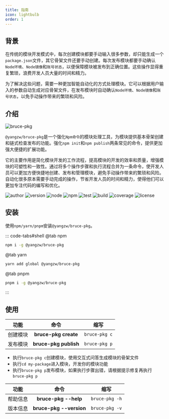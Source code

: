 ```yaml
---
title: 指南
icon: lightbulb
order: 1
---
```


## 背景

在传统的模块开发模式中，每次创建模块都要手动输入很多参数，却只能生成一个`package.json`文件，其它骨架文件还要手动创建。每次发布模块都要手动确认`Node环境`、`Node镜像`和`账号状态`，以便保障模块被发布到正确位置。这些操作显得重复繁琐，浪费开发人员大量的时间和精力。

为了解决这些问题，需要一种更加智能自动化的方式处理模块。它可以根据用户输入的参数自动生成对应骨架文件，在发布模块时自动确认`Node环境`、`Node镜像`和`账号状态`，以免手动操作带来的繁琐和风险。

## 介绍

![bruce-pkg](https://img.shields.io/badge/@yangzw/bruce--pkg-强化Npm命令的模块处理工具-66f.svg)

`@yangzw/bruce-pkg`是一个强化`Npm命令`的模块处理工具，为模块提供基本骨架创建和链式检查发布的功能。强化`npm init`和`npm publish`两条常见的命令，提供更加强大便捷的扩展功能。

它的主要作用是简化模块开发的工作流程，提高模块的开发的效率和质量，增强模块的可塑性和一致性。通过将多个操作步骤和执行流程合并为一条命令，使开发人员可以更加方便快捷地创建、发布和管理模块，避免手动操作带来的繁琐和风险。自动化很多原本需要手动完成的操作，节省开发人员的时间和精力，使得他们可以更加专注代码的编写和优化。

![author](https://img.shields.io/badge/author-JowayYoung-f66.svg)
![version](https://img.shields.io/badge/version-1.3.7-f66.svg)
![node](https://img.shields.io/badge/node-%3E%3D18.18.0-3c9.svg)
![npm](https://img.shields.io/badge/npm-%3E%3D9.8.1-3c9.svg)
![test](https://img.shields.io/badge/test-passing-f90.svg)
![build](https://img.shields.io/badge/build-passing-f90.svg)
![coverage](https://img.shields.io/badge/coverage-mostly-09f.svg)
![license](https://img.shields.io/badge/license-MIT-09f.svg)

## 安装

使用`npm/yarn/pnpm`安装`@yangzw/bruce-pkg`。

::: code-tabs#shell
@tab npm

```bash
npm i -g @yangzw/bruce-pkg
```

@tab yarn

```bash
yarn add global @yangzw/bruce-pkg
```

@tab pnpm

```bash
pnpm i -g @yangzw/bruce-pkg
```

:::

## 使用

功能|命令|缩写
:-:|:-:|:-:
创建模块|**bruce-pkg create**|`bruce-pkg c`
发布模块|**bruce-pkg publish**|`bruce-pkg p`

- 执行`bruce-pkg c`创建模块，使用交互式问答生成模块的骨架文件
- 执行`cd my-package`进入模块，开发你的模块功能
- 执行`bruce-pkg p`发布模块，如果执行步骤出错，请根据提示修复再执行`bruce-pkg p`

功能|命令|缩写
:-:|:-:|:-:
帮助信息|**bruce-pkg --help**|`bruce-pkg -h`
版本信息|**bruce-pkg --version**|`bruce-pkg -v`